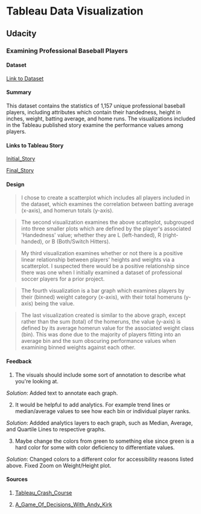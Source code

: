 # Tableau Data Visualization 
## Udacity
### Examining Professional Baseball Players

#### Dataset

[Link to Dataset](https://s3.amazonaws.com/udacity-hosted-downloads/ud507/baseball_data.csv)




#### Summary

This dataset contains the statistics of 1,157 unique professional baseball players, including attributes which contain their handedness, height in inches, weight, batting average, and home runs. The visualizations included in the Tableau published story examine the performance values among players. 

#### Links to Tableau Story

[Initial_Story](https://public.tableau.com/views/InitialStory_15596803547140/BaseballInitialStory?:embed=y&:display_count=yes&publish=yes&:origin=viz_share_link)

[Final_Story](https://public.tableau.com/views/FinalStory_15596803945390/BaseballInitialStory?:embed=y&:display_count=yes&publish=yes&:origin=viz_share_link)


#### Design 

> I chose to create a scatterplot which includes all players included in the dataset, which examines the correlation between batting average (x-axis), and homerun totals (y-axis).

> The second visualization examines the above scatteplot, subgrouped into three smaller plots which are defined by the player's associated 'Handedness' value; whether they are L (left-handed), R (right-handed), or B (Both/Switch Hitters).

> My third visualization examines whether or not there is a positive linear relationship between players' heights and weights via a scatterplot. I suspected there would be a positive relationship since there was one when I initially examined a dataset of professional soccer players for a prior project. 

> The fourth visualization is a bar graph which examines players by their (binned) weight category (x-axis), with their total homeruns (y-axis) being the value. 

> The last visualization created is similar to the above graph, except rather than the sum (total) of the homeruns, the value (y-axis) is defined by its average homerun value for the associated weight class (bin). This was done due to the majority of players fitting into an average bin and the sum obscuring performance values when examining binned weights against each other. 

#### Feedback

1) The visuals should include some sort of annotation to describe what you're looking at. 

*Solution*: Added text to annotate each graph. 

2) It would be helpful to add analytics. For example trend lines or median/average values to see how each bin or individual player ranks.

*Solution*: Addded analytics layers to each graph, such as Median, Average, and Quartile Lines to respective graphs.

3) Maybe change the colors from green to something else since green is a hard color for some with color deficiency to differentiate values.

*Solution*: Changed colors to a different color for accessibility reasons listed above. Fixed Zoom on Weight/Height plot.

#### Sources

1) [Tableau_Crash_Course](https://hooktube.com/watch?v=TPMlZxRRaBQ)

2) [A_Game_Of_Decisions_With_Andy_Kirk](https://hooktube.com/watch?v=GVkXbQOzKNs)